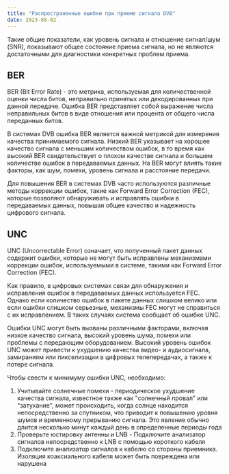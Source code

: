 ```yaml
---
title: "Распространенные ошибки при приеме сигнала DVB"
date: 2023-08-02
---
```


Такие общие показатели, как уровень сигнала и отношение сигнал/шум (SNR), показывают общее состояние приема сигнала, но не являются достаточными для диагностики конкретных проблем приема.

## BER[](https://help.cesbo.com/misc/troubleshooting/dvb/errors#ber)

BER (Bit Error Rate) - это метрика, используемая для количественной оценки числа битов, неправильно принятых или декодированных при данной передаче. Ошибка BER представляет собой выражение числа неправильных битов в виде отношения или процента от общего числа переданных битов.

В системах DVB ошибка BER является важной метрикой для измерения качества принимаемого сигнала. Низкий BER указывает на хорошее качество сигнала с меньшим количеством ошибок, в то время как высокий BER свидетельствует о плохом качестве сигнала и большем количестве ошибок в передаваемых данных. На BER могут влиять такие факторы, как шум, помехи, уровень сигнала и расстояние передачи.

Для повышения BER в системах DVB часто используются различные методы коррекции ошибок, такие как Forward Error Correction (FEC), которые позволяют обнаруживать и исправлять ошибки в передаваемых данных, повышая общее качество и надежность цифрового сигнала.

## UNC[](https://help.cesbo.com/misc/troubleshooting/dvb/errors#unc)

UNC (Uncorrectable Error) означает, что полученный пакет данных содержит ошибки, которые не могут быть исправлены механизмами коррекции ошибок, используемыми в системе, такими как Forward Error Correction (FEC).

Как правило, в цифровых системах связи для обнаружения и исправления ошибок в передаваемых данных используется FEC. Однако если количество ошибок в пакете данных слишком велико или если ошибки слишком серьезные, механизмы FEC могут не справиться с их исправлением. В таких случаях система сообщает об ошибке UNC.

Ошибки UNC могут быть вызваны различными факторами, включая низкое качество сигнала, высокий уровень шума, помехи или проблемы с передающим оборудованием. Высокий уровень ошибок UNC может привести к ухудшению качества видео- и аудиосигнала, замираниям или пикселизации в цифровых телепередачах, а также к потере сигнала.

Чтобы свести к минимуму ошибки UNC, необходимо:

1. Учитывайте солнечные помехи - периодическое ухудшение качества сигнала, известное также как "солнечный провал" или "затухание", может происходить, когда солнце находится непосредственно за спутником, что приводит к повышению уровня шумов и временному прерыванию сигнала. Это явление обычно длится несколько минут каждый день в определенные периоды года
2. Проверьте юстировку антенны и LNB - Подключите анализатор сигналов непосредственно к LNB с помощью короткого кабеля
3. Подключите анализатор сигналов к кабелю со стороны приемника. Изоляция коаксиального кабеля может быть повреждена или нарушена
